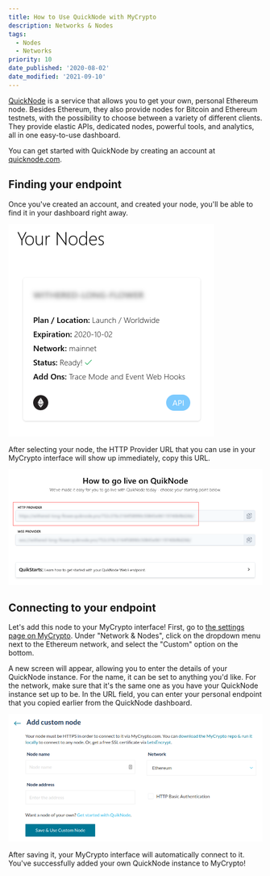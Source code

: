 ```yaml
---
title: How to Use QuickNode with MyCrypto
description: Networks & Nodes
tags:
  - Nodes
  - Networks
priority: 10
date_published: '2020-08-02'
date_modified: '2021-09-10'
---
```


[QuickNode](https://www.quicknode.com/?tap_a=67226-09396e&tap_s=860550-6c3251) is a service that allows you to get your own, personal Ethereum node. Besides Ethereum, they also provide nodes for Bitcoin and Ethereum testnets, with the possibility to choose between a variety of different clients. They provide elastic APIs, dedicated nodes, powerful tools, and analytics, all in one easy-to-use dashboard.

You can get started with QuickNode by creating an account at [quicknode.com](https://www.quicknode.com/?tap_a=67226-09396e&tap_s=860550-6c3251).

## Finding your endpoint

Once you've created an account, and created your node, you'll be able to find it in your dashboard right away.

![Node overview](../../assets/how-to/nodes-networks/how-to-use-quiknode-with-mycrypto/nodes-overview.png)

After selecting your node, the HTTP Provider URL that you can use in your MyCrypto interface will show up immediately, copy this URL.

![HTTP Provider URL](../../assets/how-to/nodes-networks/how-to-use-quiknode-with-mycrypto/http-provider-url.png)

## Connecting to your endpoint

Let's add this node to your MyCrypto interface! First, go to [the settings page on MyCrypto](https://app.mycrypto.com/settings). Under "Network & Nodes", click on the dropdown menu next to the Ethereum network, and select the "Custom" option on the bottom.

A new screen will appear, allowing you to enter the details of your QuickNode instance. For the name, it can be set to anything you'd like. For the network, make sure that it's the same one as you have your QuickNode instance set up to be. In the URL field, you can enter your personal endpoint that you copied earlier from the QuickNode dashboard.

![Add custom node](../../assets/how-to/nodes-networks/how-to-use-quiknode-with-mycrypto/add-custom-node.png)

After saving it, your MyCrypto interface will automatically connect to it. You've successfully added your own QuickNode instance to MyCrypto!
